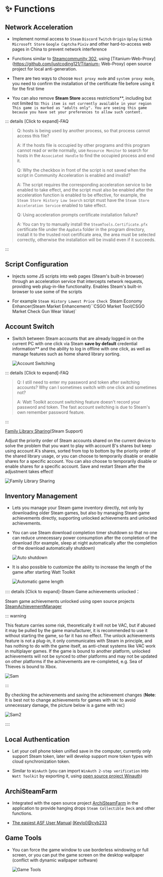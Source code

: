 # ✨ Functions

## Network Acceleration <img src="../../../.vuepress/public/Brands/windows.svg" width="16" height="16" /> <img src="../../../.vuepress/public/Brands/linux.svg" width="16" height="16" /> <img src="../../../.vuepress/public/Brands/apple.svg" width="16" height="16" /> <img src="../../../.vuepress/public/Brands/android.svg" width="16" height="16" />

- Implement normal access to `Steam` `Discord` `Twitch` `Origin` `Uplay` `GitHub` `Microsoft Store` `Google Captcha` `Pixiv` and other hard-to-access web pages in China to prevent network interference

- Functions similar to [Steamcommunity 302](https://www.dogfight360.com/blog/686/), using [Titanium-Web-Proxy](https://github.com/justcoding121/Titanium- Web-Proxy) open source project for local anti-generation.

- There are two ways to choose `Host proxy mode` and `system proxy mode`, you need to confirm the installation of the certificate file before using it for the first time

- You can also remove **Steam Store** access restrictions**, including but not limited to: ``This item is not currently available in your region`` `This game is marked as "adults only". You are seeing this game because you have set your preferences to allow such content. `

::: details [Click to expand]-FAQ

> Q: hosts is being used by another process, so that process cannot access this file?
>
> A: If the hosts file is occupied by other programs and this program cannot read or write normally, use `Resource Monitor` to search for hosts in the `Associated Handle` to find the occupied process and end it.
>
> Q: Why the checkbox in front of the script is not saved when the script in Community Acceleration is enabled and invalid?
>
> A: The script requires the corresponding acceleration service to be enabled to take effect, and the script must also be enabled after the acceleration function is enabled to be effective, for example, the `Steam Store History Low Search` script must have the `Steam Store Acceleration Service` enabled to take effect.
>
> Q: Using acceleration prompts certificate installation failure?
>
> A: You can try to manually install the `SteamTools.Certificate.pfx` certificate file under the `AppData` folder in the program directory, install it to the trusted root certificate area, the area must be selected correctly, otherwise the installation will be invalid even if it succeeds.

:::

## Script Configuration <img src="../../../.vuepress/public/Brands/windows.svg" width="16" height="16" /> <img src="../../../.vuepress/public/Brands/linux.svg" width="16" height="16" /> <img src="../../../.vuepress/public/Brands/apple.svg" width="16" height="16" />

- Injects some JS scripts into web pages (Steam's built-in browser) through an acceleration service that intercepts network requests, providing web plug-in-like functionality. Enables Steam's built-in browser to use some of the scripts

- For example `Steam History Lowest Price Check `Steam Economy Enhancer(Steam Market Enhancement)``CSGO Market Tool(CSGO Market Check Gun Wear Value)`

## Account Switch <img src="../../../.vuepress/public/Brands/windows.svg" width="16" height="16" /> <img src="../../../.vuepress/public/Brands/linux.svg" width="16" height="16" /> <img src="../../../.vuepress/public/Brands/apple.svg" width="16" height="16" />

- Switch between Steam accounts that are already logged in on the current PC with one click via Steam **save by default** credential information** and the ability to log in offline with one click, as well as manage features such as home shared library sorting.

  ![Account Switching](../Photo/Home/dark/Account-switching.png)

::: details [Click to expand]-FAQ

> Q: I still need to enter my password and token after switching accounts? Why can I sometimes switch with one click and sometimes not?
>
> A: Watt Toolkit account switching feature doesn't record your password and token. The fast account switching is due to Steam's own remember password feature.

:::

[Family Library Sharing](https://help.steampowered.com/zh-cn/faqs/view/57A7-503C-991F-E9A8)(Steam Support)

Adjust the priority order of Steam accounts shared on the current device to solve the problem that you want to play with account B's shares but keep using account A's shares, sorted from top to bottom by the priority order of the shared library usage, or you can choose to temporarily disable or enable shares for a specific account. You can also choose to temporarily disable or enable shares for a specific account. Save and restart Steam after the adjustment takes effect!

![Family Library Sharing](../Photo/Home/dark/Family-Library-Sharing.png)

## Inventory Management <img src="../../../.vuepress/public/Brands/windows.svg" width="16" height="16" /> <img src="../../../.vuepress/public/Brands/linux.svg" width="16" height="16" /> <img src="../../../.vuepress/public/Brands/apple.svg" width="16" height="16" />

- Lets you manage your Steam game inventory directly, not only by downloading older Steam games, but also by managing Steam game achievements directly, supporting unlocked achievements and unlocked achievements.

- You can use Steam download completion timer shutdown so that no one can reduce unnecessary power consumption after the completion of the download (for example, sleep at night automatically after the completion of the download automatically shutdown)

  ![Auto shutdown](../Photo/Home/dark/Auto-shutdown.png)

- It is also possible to customize the ability to increase the length of the game after starting Watt Toolkit

  ![Automatic game length](../Photo/Home/dark/Auto-Gametime.png)

:::: details [Click to expand]-Steam Game achievements unlocked：

Steam game achievements unlocked using open source projects [SteamAchievementManager](https://github.com/gibbed/SteamAchievementManager)

::: warning

This feature carries some risk, theoretically it will not be VAC, but if abused it may be pulled by the game manufacturer, it is recommended to use it without starting the game, so far it has no effect. The unlock achievements feature is not a plug-in, it only communicates with Steam in principle, and has nothing to do with the game itself, as anti-cheat systems like VAC work in multiplayer games. If the game is bound to another platform, unlocked achievements will not be synced to other platforms and may not be updated on other platforms if the achievements are re-completed, e.g. Sea of Thieves is bound to Xbox.

![Sam](../Photo/Home/dark/Sam.png)

:::

By checking the achievements and saving the achievement changes (**Note**: It is best not to change achievements for games with `VAC` to avoid unnecessary damage, the picture below is a game with `VAC`)

![Sam2](../Photo/Home/dark/Sam2.png)

::::

## Local Authentication <img src="../../../.vuepress/public/Brands/windows.svg" width="16" height="16" /> <img src="../../../.vuepress/public/Brands/linux.svg" width="16" height="16" /> <img src="../../../.vuepress/public/Brands/apple.svg" width="16" height="16" /> <img src="../../../.vuepress/public/Brands/android.svg" width="16" height="16" />

- Let your cell phone token unified save in the computer, currently only support Steam token, later will develop support more token types with cloud synchronization token.

- Similar to `WinAuth` (you can import `WinAuth 2-step verification` into `Watt Toolkit` by exporting it, using [open source project Winauth](https://github.com/winauth/winauth))
  
## ArchiSteamFarm  <img src="../../../.vuepress/public/Brands/windows.svg" width="16" height="16" /> <img src="../../../.vuepress/public/Brands/linux.svg" width="16" height="16" /> <img src="../../../.vuepress/public/Brands/apple.svg" width="16" height="16" /> <img src="../../../.vuepress/public/Brands/android.svg" width="16" height="16" />

- Integrated with the open source project [ArchiSteamFarm](https://github.com/JustArchiNET/ArchiSteamFarm) in the application to provide hanging drops `Steam Collectible Deck` and other functions.

- [The easiest ASF User Manual](https://keylol.com/t770760-1-1) [(Keylol)@cyb233](https://keylol.com/suid-988278)

## Game Tools <img src="../../../.vuepress/public/Brands/windows.svg" width="16" height="16" />

- You can force the game window to use borderless windowing or full screen, or you can put the game screen on the desktop wallpaper (conflict with dynamic wallpaper software)

  ![Game Tools](../Photo/Home/dark/Game-Setting.png)
